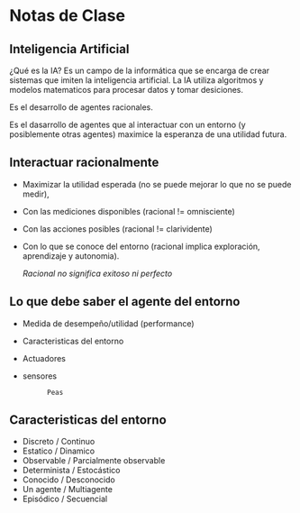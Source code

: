 # Notas de Clase

## Inteligencia Artificial 

¿Qué es la IA?
Es un campo de la informática que se encarga de crear sistemas que imiten la inteligencia artificial. La IA utiliza algoritmos y modelos matematicos para procesar datos y tomar desiciones.

Es el desarrollo de agentes racionales.

Es el dasarrollo de agentes que al interactuar con un entorno (y posiblemente otras agentes) maximice la esperanza de una utilidad futura.

## Interactuar racionalmente
- Maximizar la utilidad esperada (no se puede mejorar lo que no se puede medir),
- Con las mediciones disponibles (racional != omnisciente)
- Con las acciones posibles (racional != clarividente)
- Con lo que se conoce del entorno (racional implica exploración, aprendizaje y autonomia).

    *Racional no significa exitoso ni perfecto*

## Lo que debe saber el agente del entorno 
- Medida de desempeño/utilidad (performance)
- Caracteristicas del entorno
- Actuadores
- sensores
   
            Peas

## Caracteristicas del entorno 
- Discreto / Continuo 
- Estatico / Dinamico
- Observable / Parcialmente observable
- Determinista / Estocástico
- Conocido / Desconocido 
- Un agente / Multiagente
- Episódico / Secuencial